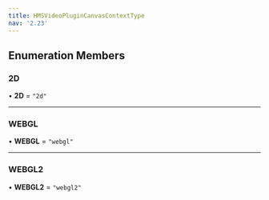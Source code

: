 ```yaml
---
title: HMSVideoPluginCanvasContextType
nav: '2.23'
---
```


## Enumeration Members

### 2D

• **2D** = `"2d"`

---

### WEBGL

• **WEBGL** = `"webgl"`

---

### WEBGL2

• **WEBGL2** = `"webgl2"`
